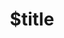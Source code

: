 ---
title: $title
second_title: Aspose.Sildes for .NET API Reference
description: $description
type: docs
weight: $weight
url: /net/$ref/
---